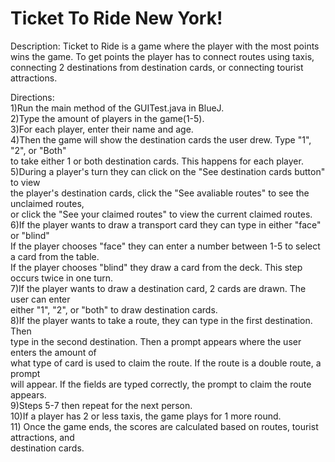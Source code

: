 # Ticket To Ride New York!

Description: Ticket to Ride is a game where the player with the
most points wins the game. To get points the player has to
connect routes using taxis, connecting 2 destinations from 
destination cards, or connecting tourist attractions.

Directions:</br>
1)Run the main method of the GUITest.java  in BlueJ. <br/>
2)Type the amount of players in the game(1-5).<br/>
3)For each player, enter their name and age.<br/>
4)Then the game will show the destination cards the user drew. Type "1", "2", or "Both" <br/>
to take either 1 or both destination cards. This happens for each player.<br/>
5)During a player's turn they can click on the "See destination cards button" to view </br>
the player's destination cards, click the "See avaliable routes" to see the unclaimed routes,</br>
or click the "See your claimed routes" to view the current claimed routes.</br>
6)If the player wants to draw a transport card they can type in either "face" or "blind"<br/>
If the player chooses "face" they can enter a number between 1-5 to select a card from the table.<br/>
If the player chooses "blind" they draw a card from the deck. This step occurs twice in one turn.<br/>
7)If the player wants to draw a destination card, 2 cards are drawn. The user can enter <br/>
either "1", "2", or "both" to draw destination cards. <br/>
8)If the player wants to take a route, they can type in the first destination. Then<br/>
type in the second destination. Then a prompt appears where the user enters the amount of <br/>
what type of card is used to claim the route. If the route is a double route, a prompt <br/>
will appear. If the fields are typed correctly, the prompt to claim the route appears.<br/>
9)Steps 5-7 then repeat for the next person. <br/>
10)If a player has 2 or less taxis, the game plays for 1 more round. <br/>
11) Once the game ends, the scores are calculated based on routes, tourist attractions, and <br/>
destination cards. <br/>
